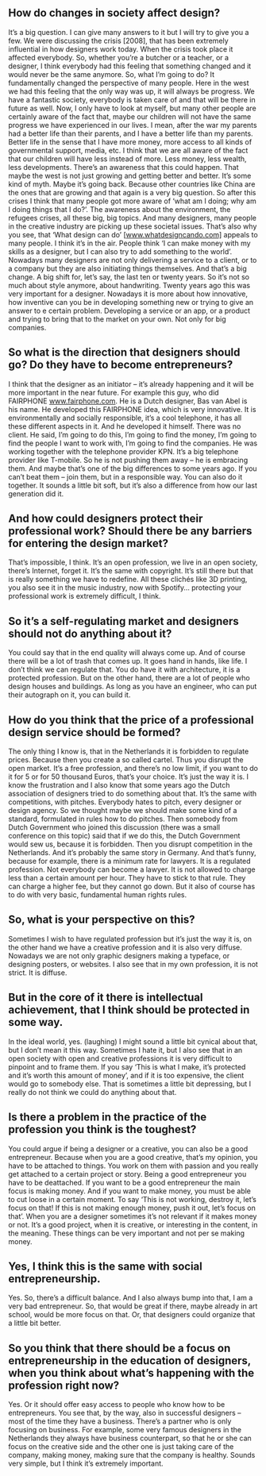 ## How do changes in society affect design?

It’s a big question. I can give many answers to it but I will try to give you a few. We were discussing the crisis [2008], that has been extremely influential in how designers work today. When the crisis took place it affected everybody. So, whether you’re a butcher or a teacher, or a designer, I think everybody had this feeling that something changed and it would never be the same anymore. So, what I’m going to do? It fundamentally changed the perspective of many people.  Here in the west we had this feeling that the only way was up, it will always be progress. We have a fantastic society, everybody is taken care of and that will be there in future as well. Now, I only have to look at myself, but many other people are certainly aware of the fact that, maybe our children will not have the same progress we have experienced in our lives. I mean, after the war my parents had a better life than their parents, and I have a better life than my parents. Better life in the sense that I have more money, more access to all kinds of governmental support, media, etc. I think that we are all aware of the fact that our children will have less instead of more. Less money, less wealth, less developments. There’s an awareness that this could happen. That maybe the west is not just growing and getting better and better. It’s some kind of myth. Maybe it’s going back. Because other countries like China are the ones that are growing and that again is a very big question. So after this crises I think that many people got more aware of  ‘what am I doing; why am I doing things that I do?’. The awareness about the environment, the refugees crises, all these big, big topics. And many designers, many people in the creative industry are picking up these societal issues. That’s also why you see, that ‘What design can do’ [www.whatdesigncando.com] appeals to many people. I think it’s in the air. People think ‘I can make money with my skills as a designer, but I can also try to add something to the world’. Nowadays many designers are not only delivering a service to a client, or to a company but they are also initiating things themselves. And that’s a big change. A big shift for, let’s say, the last ten or twenty years. So it’s not so much about style anymore, about handwriting. Twenty years ago this was very important for a designer. Nowadays it is more about how innovative, how inventive can you be in developing something new or trying to give an answer to e certain problem. Developing a service or an app, or a product and trying to bring that to the market on your own. Not only for big companies.

## So what is the direction that designers should go? Do they have to become entrepreneurs?

I think that the designer as an initiator – it’s already happening and it will be more important in the near future. For example this guy, who did FAIRPHONE www.fairphone.com. He is a Dutch designer, Bas van Abel is his name. He developed this FAIRPHONE idea, which is very innovative. It is environmentally and socially responsible, it’s a cool telephone, it has all these different aspects in it. And he developed it himself. There was no client. He said, I’m going to do this, I’m going to find the money, I’m going to find the people I want to work with, I’m going to find the companies. He was working together with the telephone provider KPN. It’s a big telephone provider like T-mobile. So he is not pushing them away – he is embracing them.  And maybe that’s one of the big differences to some years ago. If you can’t beat them – join them, but in a responsible way. You can also do it together. It sounds a little bit soft, but it’s also a difference from how our last generation did it. 

## And how could designers protect their professional work? Should there be any barriers for entering the design market?

That’s impossible, I think. It’s an open profession, we live in an open society, there’s Internet, forget it. It’s the same with copyright. It’s still there but that is really something we have to redefine. All these clichés like 3D printing, you also see it in the music industry, now with Spotify… protecting your professional work is extremely difficult, I think.

## So it’s a self-regulating market and designers should not do anything about it?

You could say that in the end quality will always come up. And of course there will be a lot of trash that comes up. It goes hand in hands, like life. I don’t think we can regulate that. You do have it with architecture, it is a protected profession. But on the other hand, there are a lot of people who design houses and buildings. As long as you have an engineer, who can put their autograph on it, you can build it.

## How do you think that the price of a professional design service should be formed?

The only thing I know is, that in the Netherlands it is forbidden to regulate prices. Because then you create a so called cartel. Thus you disrupt the open market. It’s a free profession, and there’s no low limit, if you want to do it for 5 or for 50 thousand Euros, that’s your choice.  It’s just the way it is. I know the frustration and I also know that some years ago the Dutch association of designers tried to do something about that. It’s the same with competitions, with pitches. Everybody hates to pitch, every designer or design agency. So we thought maybe we should make some kind of a standard, formulated in rules how to do pitches. Then somebody from Dutch Government who joined this discussion (there was a small conference on this topic) said that if we do this, the Dutch Government would sew us, because it is forbidden. Then you disrupt competition in the Netherlands. And it’s probably the same story in Germany. And that’s funny, because for example, there is a minimum rate for lawyers. It is a regulated profession. Not everybody can become a lawyer. It is not allowed to charge less than a certain amount per hour. They have to stick to that rule. They can charge a higher fee, but they cannot go down. But it also of course has to do with very basic, fundamental human rights rules.

## So, what is your perspective on this?

Sometimes I wish to have regulated profession but it’s just the way it is, on the other hand we have a creative profession and it is also very diffuse. Nowadays we are not only graphic designers making a typeface, or designing posters, or websites. I also see that in my own profession, it is not strict. It is diffuse.  

## But in the core of it there is intellectual achievement, that I think should be protected in some way.

In the ideal world, yes. (laughing) I might sound a little bit cynical about that, but I don’t mean it this way. Sometimes I hate it, but I also see that in an open society with open and creative professions it is very difficult to pinpoint and to frame them. If you say ‘This is what I make, it’s protected and it’s worth this amount of money’, and if it is too expensive, the client would go to somebody else. That is sometimes a little bit depressing, but I really do not think we could do anything about that.

## Is there a problem in the practice of the profession you think is the toughest?

You could argue if being a designer or a creative, you can also be a good entrepreneur. Because when you are a good creative, that’s my opinion, you have to be attached to things. You work on them with passion and you really get attached to a certain project or story. Being a good entrepreneur you have to be deattached. If you want to be a good entrepreneur the main focus is making money. And if you want to make money, you must be able to cut loose in a certain moment. To say ‘This is not working, destroy it, let’s focus on that! If this is not making enough money, push it out, let’s focus on that’. When you are a designer sometimes it’s not relevant if it makes money or not. It’s a good project, when it is creative, or interesting in the content, in the meaning. These things can be very important and not per se making money.

## Yes, I think this is the same with social entrepreneurship.

Yes. So, there’s a difficult balance. And I also always bump into that, I am a very bad entrepreneur. So, that would be great if there, maybe already in art school, would be more focus on that. Or, that designers could organize that a little bit better. 

## So you think that there should be a focus on entrepreneurship in the education of designers, when you think about what’s happening with the profession right now?

Yes. Or it should offer easy access to people who know how to be entrepreneurs. You see that, by the way, also in successful designers – most of the time they have a business. There’s a partner who is only  focusing on business. For example, some very famous designers in the Netherlands they always have business counterpart, so that he or she can focus on the creative side and the other one is just taking care of the company, making money, making sure that the company is healthy. Sounds very simple, but I think it’s extremely important.
